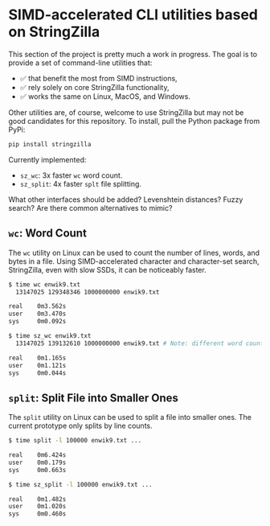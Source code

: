 # SIMD-accelerated CLI utilities based on StringZilla

This section of the project is pretty much a work in progress.
The goal is to provide a set of command-line utilities that:

- ✅ that benefit the most from SIMD instructions, 
- ✅ rely solely on core StringZilla functionality,
- ✅ works the same on Linux, MacOS, and Windows.

Other utilities are, of course, welcome to use StringZilla but may not be good candidates for this repository.
To install, pull the Python package from PyPi:

```bash
pip install stringzilla
```

Currently implemented:

- `sz_wc`: 3x faster `wc` word count.
- `sz_split`: 4x faster `splt` file splitting.

What other interfaces should be added?
Levenshtein distances?
Fuzzy search?
Are there common alternatives to mimic?

## `wc`: Word Count

The `wc` utility on Linux can be used to count the number of lines, words, and bytes in a file.
Using SIMD-accelerated character and character-set search, StringZilla, even with slow SSDs, it can be noticeably faster.

```bash
$ time wc enwik9.txt
  13147025 129348346 1000000000 enwik9.txt

real    0m3.562s
user    0m3.470s
sys     0m0.092s

$ time sz_wc enwik9.txt
  13147025 139132610 1000000000 enwik9.txt # Note: different word count, WIP

real    0m1.165s
user    0m1.121s
sys     0m0.044s
```

## `split`: Split File into Smaller Ones

The `split` utility on Linux can be used to split a file into smaller ones.
The current prototype only splits by line counts.

```bash
$ time split -l 100000 enwik9.txt ...

real    0m6.424s
user    0m0.179s
sys     0m0.663s

$ time sz_split -l 100000 enwik9.txt ...

real    0m1.482s
user    0m1.020s
sys     0m0.460s
```
